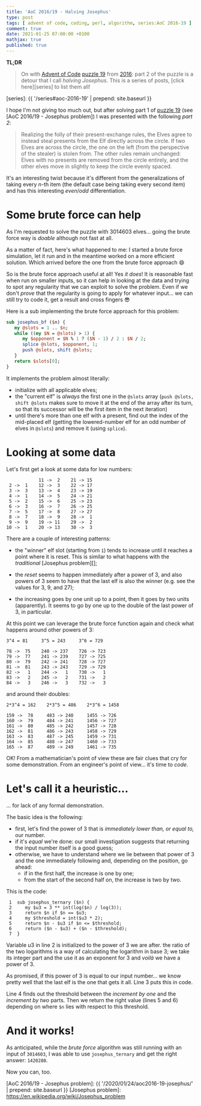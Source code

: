 ```yaml
---
title: 'AoC 2016/19 - Halving Josephus'
type: post
tags: [ advent of code, coding, perl, algorithm, series:AoC 2016-19 ]
comment: true
date: 2021-01-25 07:00:00 +0100
mathjax: true
published: true
---
```


**TL;DR**

> On with [Advent of Code][] [puzzle 19][p19] from [2016][aoc2016]: part
> 2 of the puzzle is a detour that I call *halving Josephus*.
> This is a series of posts, [click here][series] to list them all!

[series]: {{ '/series#aoc-2016-19' | prepend: site.baseurl }}

I hope I'm not giving too much out, but after solving part 1 of [puzzle
19][p19] (see [AoC 2016/19 - Josephus problem]) I was presented with the
following *part 2*:

> Realizing the folly of their present-exchange rules, the Elves agree
> to instead steal presents from the Elf directly across the circle. If
> two Elves are across the circle, the one on the left (from the
> perspective of the stealer) is stolen from. The other rules remain
> unchanged: Elves with no presents are removed from the circle
> entirely, and the other elves move in slightly to keep the circle
> evenly spaced.

It's an interesting twist because it's different from the
generalizations of taking every $n$-th item (the default case being
taking every second item) and has this interesting *even*/*odd*
differentiation.

# Some brute force can help

As I'm requested to solve the puzzle with $3014603$ elves... going the
brute force way is *doable* although not fast at all.

As a matter of fact, here's what happened to me: I started a brute force
simulation, let it run and in the meantime worked on a more efficient
solution. Which arrived before the one from the brute force approach 😄

So is the brute force approach useful at all! Yes *it does*! It is
reasonable fast when run on smaller inputs, so it can help in looking at
the data and trying to spot any regularity that we can exploit to solve
the problem. Even if we don't *prove* that the regularity is going to
apply for whatever input... we can still try to code it, get a result
and cross fingers 😎

Here is a sub implementing the brute force approach for this problem:

```perl
sub josephus_bf ($n) {
   my @slots = 1 .. $n;
   while ((my $N = @slots) > 1) {
      my $opponent = $N % 1 ? ($N - 1) / 2 : $N / 2;
      splice @slots, $opponent, 1;
      push @slots, shift @slots;
   }
   return $slots[0];
}
```

It implements the problem almost literally:

- initialize with all applicable elves;
- the "current elf" is *always* the first one in the `@slots` array
  (`push @slots, shift @slots` makes sure to move it at the end of the
  array after its turn, so that its successor will be the first item in
  the next iteration)
- until there's more than one elf with a present, find out the index of
  the mid-placed elf (getting the lowered-number elf for an odd number
  of elves in `@slots`) and remove it (using `splice`).

# Looking at some data

Let's first get a look at some data for low numbers:

```
            11 ->  2    21 -> 15
 2 ->  1    12 ->  3    22 -> 17
 3 ->  3    13 ->  4    23 -> 19
 4 ->  1    14 ->  5    24 -> 21
 5 ->  2    15 ->  6    25 -> 23
 6 ->  3    16 ->  7    26 -> 25
 7 ->  5    17 ->  8    27 -> 27
 8 ->  7    18 ->  9    28 ->  1
 9 ->  9    19 -> 11    29 ->  2
10 ->  1    20 -> 13    30 ->  3
```

There are a couple of interesting patterns:

- the "winner" elf slot (starting from `1`) tends to increase until it
  reaches a point where it is reset. This is similar to what happens
  with the *traditional* [Josephus problem][];

- the *reset* seems to happen immediately after a power of $3$, and also
  powers of $3$ seem to have that the last elf is also the winner (e.g.
  see the values for $3$, $9$, and $27$);

- the increasing goes by one unit up to a point, then it goes by two
  units (apparently). It seems to go by one up to the double of the last
  power of $3$, in particular.

At this point we can leverage the brute force function again and check
what happens around other powers of $3$:

```
3^4 = 81     3^5 = 243     3^6 = 729

78 ->  75    240 -> 237    726 -> 723
79 ->  77    241 -> 239    727 -> 725
80 ->  79    242 -> 241    728 -> 727
81 ->  81    243 -> 243    729 -> 729
82 ->   1    244 ->   1    730 ->   1
83 ->   2    245 ->   2    731 ->   2
84 ->   3    246 ->   3    732 ->   3
```

and around their doubles:

```
2*3^4 = 162    2*3^5 = 486    2*3^6 = 1458

159 ->  78     483 -> 240     1455 -> 726
160 ->  79     484 -> 241     1456 -> 727
161 ->  80     485 -> 242     1457 -> 728
162 ->  81     486 -> 243     1458 -> 729
163 ->  83     487 -> 245     1459 -> 731
164 ->  85     488 -> 247     1460 -> 733
165 ->  87     489 -> 249     1461 -> 735
```

OK! From a mathematician's point of view these are fair clues that cry
for some demonstration. From an engineer's point of view... it's time to
*code*.

# Let's call it a heuristic...

... for lack of any formal demonstration.

The basic idea is the following:

- first, let's find the power of $3$ that is *immediately lower than, or
  equal to,* our number.
- if it's *equal* we're done: our small investigation suggests that
  returning the input number itself is a good guess;
- otherwise, we have to understand where we lie between that power of
  $3$ and the one immediately following and, depending on the position,
  go ahead:
  - if in the first half, the increase is one by one;
  - from the start of the second half on, the increase is two by two.

This is the code:

```
 1  sub josephus_ternary ($n) {
 2     my $u3 = 3 ** int(log($n) / log(3));
 3     return $n if $n == $u3;
 4     my $threshold = int($u3 * 2);
 5     return $n - $u3 if $n <= $threshold;
 6     return ($n - $u3) + ($n - $threshold);
 7  }
```

Variable $u3$ in line 2 is initialized to the power of $3$ we are after.
the ratio of the two logarithms is a way of calculating the logarithm in
base $3$; we take its integer part and the use it as an exponent for $3$
and *voilà* we have a power of $3$.

As promised, if this power of $3$ is equal to our input number... we
know pretty well that the last elf is the one that gets it all. Line 3
puts this in code.

Line 4 finds out the threshold between the *increment by one* and the
*increment by two* parts. Then we return the right value (lines 5 and 6)
depending on where `$n` lies with respect to this threshold.

# And it works!

As anticipated, while the *brute force* algorithm was still running with
an input of `3014603`, I was able to use `josephus_ternary` and get the
right answer: `1420280`.

Now you can, too.



[p19]: https://adventofcode.com/2016/day/19
[aoc2016]: https://adventofcode.com/2016/
[Advent of Code]: https://adventofcode.com/
[Perl]: https://www.perl.org/
[AoC 2016/19 - Josephus problem]: {{ '/2020/01/24/aoc2016-19-josephus/' | prepend: site.baseurl }}
[Josephus problem]: https://en.wikipedia.org/wiki/Josephus_problem
